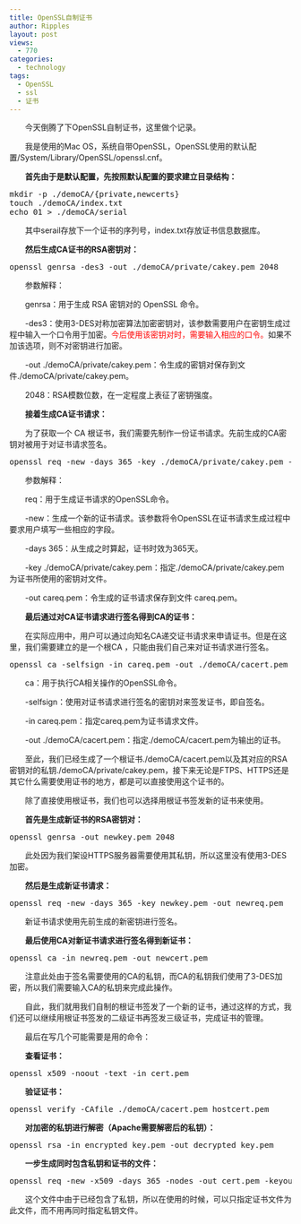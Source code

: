```yaml
---
title: OpenSSL自制证书
author: Ripples
layout: post
views:
  - 770
categories:
  - technology
tags:
  - OpenSSL
  - ssl
  - 证书
---
```

<p style="text-indent: 2em;">
  今天倒腾了下OpenSSL自制证书，这里做个记录。
</p>

<p style="text-indent: 2em;">
  我是使用的Mac OS，系统自带OpenSSL，OpenSSL使用的默认配置/System/Library/OpenSSL/openssl.cnf。
</p>

<p style="text-indent: 2em;">
  <strong>首先由于是默认配置，先按照默认配置的要求建立目录结构：<br /></strong>
</p>

<!--more-->

<pre class="brush:bash;toolbar:false">mkdir&nbsp;-p&nbsp;./demoCA/{private,newcerts}
touch&nbsp;./demoCA/index.txt
echo&nbsp;01&nbsp;&gt;&nbsp;./demoCA/serial</pre>

<p style="text-indent: 2em;">
  其中serail存放下一个证书的序列号，index.txt存放证书信息数据库。
</p>

<p style="text-indent: 2em;">
  <strong>然后生成CA证书的RSA密钥对：<br /></strong>
</p>

<pre class="brush:bash;toolbar:false">openssl&nbsp;genrsa&nbsp;-des3&nbsp;-out&nbsp;./demoCA/private/cakey.pem&nbsp;2048</pre>

<p style="text-indent: 2em;">
  参数解释：
</p>

<p style="text-indent: 2em;">
  genrsa：用于生成 RSA 密钥对的 OpenSSL 命令。
</p>

<p style="text-indent: 2em;">
  -des3：使用3-DES对称加密算法加密密钥对，该参数需要用户在密钥生成过程中输入一个口令用于加密。<span style="color: rgb(255, 0, 0);">今后使用该密钥对时，需要输入相应的口令。</span>如果不加该选项，则不对密钥进行加密。
</p>

<p style="text-indent: 2em;">
  -out ./demoCA/private/cakey.pem：令生成的密钥对保存到文件./demoCA/private/cakey.pem。
</p>

<p style="text-indent: 2em;">
  2048：RSA模数位数，在一定程度上表征了密钥强度。
</p>

<p style="text-indent: 2em;">
  <strong>接着生成CA证书请求：<br /></strong>
</p>

<p style="text-indent: 2em;">
  为了获取一个 CA 根证书，我们需要先制作一份证书请求。先前生成的CA密钥对被用于对证书请求签名。
</p>

<pre class="brush:bash;toolbar:false">openssl&nbsp;req&nbsp;-new&nbsp;-days&nbsp;365&nbsp;-key&nbsp;./demoCA/private/cakey.pem&nbsp;-out&nbsp;careq.pem</pre>

<p style="text-indent: 2em;">
  参数解释：
</p>

<p style="text-indent: 2em;">
  req：用于生成证书请求的OpenSSL命令。
</p>

<p style="text-indent: 2em;">
  -new：生成一个新的证书请求。该参数将令OpenSSL在证书请求生成过程中要求用户填写一些相应的字段。
</p>

<p style="text-indent: 2em;">
  -days 365：从生成之时算起，证书时效为365天。
</p>

<p style="text-indent: 2em;">
  -key ./demoCA/private/cakey.pem：指定./demoCA/private/cakey.pem为证书所使用的密钥对文件。
</p>

<p style="text-indent: 2em;">
  -out careq.pem：令生成的证书请求保存到文件 careq.pem。
</p>

<p style="text-indent: 2em;">
  <strong>最后通过对CA证书请求进行签名得到CA的证书：<br /></strong>
</p>

<p style="text-indent: 2em;">
  在实际应用中，用户可以通过向知名CA递交证书请求来申请证书。但是在这里，我们需要建立的是一个根CA ，只能由我们自己来对证书请求进行签名。
</p>

<pre class="brush:bash;toolbar:false">openssl&nbsp;ca&nbsp;-selfsign&nbsp;-in&nbsp;careq.pem&nbsp;-out&nbsp;./demoCA/cacert.pem</pre>

<p style="text-indent: 2em;">
  ca：用于执行CA相关操作的OpenSSL命令。
</p>

<p style="text-indent: 2em;">
  -selfsign：使用对证书请求进行签名的密钥对来签发证书，即自签名。
</p>

<p style="text-indent: 2em;">
  -in careq.pem：指定careq.pem为证书请求文件。
</p>

<p style="text-indent: 2em;">
  -out ./demoCA/cacert.pem：指定./demoCA/cacert.pem为输出的证书。
</p>

<p style="text-indent: 2em;">
  至此，我们已经生成了一个根证书./demoCA/cacert.pem以及其对应的RSA密钥对的私钥<span style="text-indent: 32px;">./demoCA/private/cakey.pem，接下来无论是FTPS、HTTPS还是其它什么需要使用证书的地方，都是可以直接使用这个证书的。</span>
</p>

<p style="text-indent: 2em;">
  除了直接使用根证书，我们也可以选择用根证书签发新的证书来使用。
</p>

<p style="text-indent: 2em;">
  <strong>首先是生成新证书的RSA密钥对：<br /></strong>
</p>

<pre class="brush:bash;toolbar:false">openssl&nbsp;genrsa&nbsp;-out&nbsp;newkey.pem&nbsp;2048</pre>

<p style="text-indent: 2em;">
  此处因为我们架设HTTPS服务器需要使用其私钥，所以这里没有使用3-DES加密。
</p>

<p style="text-indent: 2em;">
  <strong>然后是生成新证书请求：</strong>
</p>

<pre class="brush:bash;toolbar:false">openssl&nbsp;req&nbsp;-new&nbsp;-days&nbsp;365&nbsp;-key&nbsp;newkey.pem&nbsp;-out&nbsp;newreq.pem</pre>

<p style="text-indent: 2em;">
  新证书请求使用先前生成的新密钥进行签名。
</p>

<p style="text-indent: 2em;">
  <strong>最后使用CA对新证书请求进行签名得到新证书：</strong>
</p>

<pre class="brush:bash;toolbar:false">openssl&nbsp;ca&nbsp;-in&nbsp;newreq.pem&nbsp;-out&nbsp;newcert.pem</pre>

<p style="text-indent: 2em;">
  注意此处由于签名需要使用的CA的私钥，而CA的私钥我们使用了3-DES加密，所以我们需要输入CA的私钥来完成此操作。
</p>

<p style="text-indent: 2em;">
  自此，我们就用我们自制的根证书签发了一个新的证书，通过这样的方式，我们还可以继续用根证书签发的二级证书再签发三级证书，完成证书的管理。
</p>

<p style="text-indent: 2em;">
  最后在写几个可能需要是用的命令：
</p>

<p style="text-indent: 2em;">
  <strong>查看证书：<br /></strong>
</p>

<pre class="brush:bash;toolbar:false">openssl&nbsp;x509&nbsp;-noout&nbsp;-text&nbsp;-in&nbsp;cert.pem</pre>

<p style="text-indent: 2em;">
  <strong>验证证书：</strong>
</p>

<pre class="brush:bash;toolbar:false">openssl&nbsp;verify&nbsp;-CAfile&nbsp;./demoCA/cacert.pem&nbsp;hostcert.pem</pre>

<p style="text-indent: 2em;">
  <strong>对加密的私钥进行解密（Apache需要解密后的私钥）：</strong>
</p>

<pre class="brush:bash;toolbar:false">openssl&nbsp;rsa&nbsp;-in&nbsp;encrypted_key.pem&nbsp;-out&nbsp;decrypted_key.pem</pre>

<p style="text-indent: 2em;">
  <strong>一步生成同时包含私钥和证书的文件：<br /></strong>
</p>

<pre class="brush:bash;toolbar:false">openssl&nbsp;req&nbsp;-new&nbsp;-x509&nbsp;-days&nbsp;365&nbsp;-nodes&nbsp;-out&nbsp;cert.pem&nbsp;-keyout&nbsp;cert.pem</pre>

<p style="text-indent: 2em;">
  这个文件中由于已经包含了私钥，所以在使用的时候，可以只指定证书文件为此文件，而不用再同时指定私钥文件。
</p>

